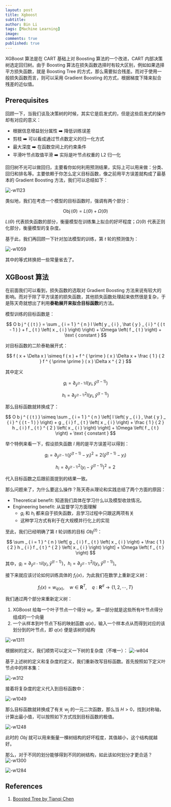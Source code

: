 ```yaml
---
layout: post
title: Xgboost
subtitle:
author: Bin Li
tags: [Machine Learning]
image: 
comments: true
published: true
---
```


XGBoost 算法是在 CART 基础上对 Boosting 算法的一个改进，CART 内部决策树选定回归树。由于 Boosting 算法在损失函数选择时有较大区别，例如如果选择平方损失函数，就是 Boosting Tree 的方式，那么需要拟合残差。而对于使用一般损失函数而言，则可以采用 Gradient Boosting 的方式，根据梯度下降来拟合残差的近似值。



## Prerequisites
回顾一下，当我们谈及决策树的时候，其实它是启发式的，但是这些启发式的操作却有对应的意义：
* 根据信息增益划分属性 ➡️ 降低训练误差
* 剪枝 ➡️ 可以看成通过节点数定义的归一化方式
* 最大深度 ➡️ 在函数空间上的约束条件
* 平滑叶节点取值平滑 ➡️ 实际是叶节点权重的 L2 归一化

回归树不光可以做回归，主要看你如何利用预测结果，实际上可以用来做：分类、回归和排名等。主要依赖于你怎么定义目标函数，像之前用平方误差就构成了最基本的 Gradient Boosting 方法，我们可以总结如下：

![-w1123](/img/media/15456354000624.jpg)

类似地，我们在考虑一个模型的目标函数时，强调有两个部分：

$$
\operatorname { Obj } ( \Theta ) = L ( \Theta ) + \Omega ( \Theta )
$$

$L ( \Theta )$ 代表损失函数的部分，衡量模型在训练集上拟合的好坏程度；$\Omega ( \Theta )$ 代表正则化部分，衡量模型的复杂度。

基于此，我们再回顾一下针对加法模型的训练，第 $t$ 轮的预测值为：



![-w1059](/img/media/15458114911214.jpg)

其中的等式转换把一些常量省去了。

## XGBoost 算法
在前面我们可以看到，损失函数的选取对 Gradient Boosting 方法来说有较大的影响。而对于除了平方误差的损失函数，其他损失函数处理起来依然很是复杂，于是陈天奇就想出了利用**泰勒展开来拟合目标函数**的方法。

模型训练的目标函数是：

$$
O b j ^ { ( t ) } = \sum _ { i = 1 } ^ { n } l \left( y _ { i } , \hat { y } _ { i } ^ { ( t - 1 ) } + f _ { t } \left( x _ { i } \right) \right) + \Omega \left( f _ { t } \right) + \text { constant }
$$

对目标函数的二阶泰勒展开式：

$$
f ( x + \Delta x ) \simeq f ( x ) + f ^ { \prime } ( x ) \Delta x + \frac { 1 } { 2 } f ^ { \prime \prime } ( x ) \Delta x ^ { 2 }
$$

其中定义

$$g _ { i } = \partial _ { \hat { y } ^ { ( t - 1 ) } } l \left( y _ { i } , \hat { y } ^ { ( t - 1 ) } \right)$$

$$h _ { i } = \partial _ { \hat { y } ^ { ( t - 1 ) } } ^ { 2 } l \left( y _ { i } , \hat { y } ^ { ( t - 1 ) } \right)$$

那么目标函数就转换成了：

$$
O b j ^ { ( t ) } \simeq \sum _ { i = 1 } ^ { n } \left[ l \left( y _ { i } , \hat { y } _ { i } ^ { ( t - 1 ) } \right) + g _ { i } f _ { t } \left( x _ { i } \right) + \frac { 1 } { 2 } h _ { i } f _ { t } ^ { 2 } \left( x _ { i } \right) \right] + \Omega \left( f _ { t } \right) + \text { constant }
$$

举个特例来看一下，假设损失函数 $l$ 用的是平方误差可以得到：

$$
g _ { i } = \partial _ { \hat { y } ^ { ( t - 1 ) } } \left( \hat { y } ^ { ( t - 1 ) } - y _ { i } \right) ^ { 2 } = 2 \left( \hat { y } ^ { ( t - 1 ) } - y _ { i } \right)
$$

$$
h _ { i } = \partial _ { \hat { y } ^ { ( t - 1 ) } } ^ { 2 } \left( y _ { i } - \hat { y } ^ { ( t - 1 ) } \right) ^ { 2 } = 2
$$

代入目标函数之后跟前面提到的结果一致。

那么问题来了，为什么要这么操作？陈天奇从理论和实践总结了两个方面的原因：
* Theoretical benefit: 知道我们具体在学习什么以及模型收敛情况。
* Engineering benefit: 从监督学习方面理解
    * $g _ { i }$ 和 $h _ { i }$ 都来自于损失函数，且学习过程中只跟这两项有关
    * 这种学习方式有利于在大规模并行化上的实现

至此，我们已经明确了第 $t$ 轮训练的目标 $Obj^{(t)}$：

$$
\sum _ { i = 1 } ^ { n } \left[ g _ { i } f _ { t } \left( x _ { i } \right) + \frac { 1 } { 2 } h _ { i } f _ { t } ^ { 2 } \left( x _ { i } \right) \right] + \Omega \left( f _ { t } \right)
$$

其中，$g _ { i } = \partial _ { \hat { y } ^ { ( t - 1 ) } } l \left( y _ { i } , \hat { y } ^ { ( t - 1 ) } \right)$，$h _ { i } = \partial _ { \hat { y } ^ { ( t - 1 ) } } ^ { 2 } l \left( y _ { i } , \hat { y } ^ { ( t - 1 ) } \right)$。

接下来就应该讨论如何训练具体的 $f_t(x)$，为此我们在数学上重新定义树：

$$
f _ { t } ( x ) = w _ { q ( x ) } , \quad w \in \mathbf { R } ^ { T } , \quad q : \mathbf { R } ^ { d } \rightarrow \{ 1,2 , \cdots , T \}
$$

我们通过两个部分来重新定义树：
1. XGBoost 给每一个叶子节点一个得分 $w_i$，第一部分就是这些所有叶节点得分组成的一个向量
2. 一个从样本到叶节点下标的映射函数 $q(x)$，输入一个样本点从而得到对应的该划分到的叶节点，即 $q(x)$ 便是该树的结构

![-w1311](/img/media/15458896195390.jpg)

根据树的定义，我们顺势可以定义一下树的复杂度（不唯一）：
![-w804](/img/media/15458916251117.jpg)

基于上述树的定义和复杂度的定义，我们重新改写目标函数。首先按照如下定义叶节点中的样本集：

![-w312](/img/media/15458920420813.jpg)

接着将复杂度的定义代入到目标函数中：

![-w1049](/img/media/15458919820966.jpg)

那么目标函数就转换成了有关 $w_j$ 的一元二次函数，那么当 $H>0$，找到对称轴，计算出最小值，可以按照如下方式找到目标函数的极值。

![-w1248](/img/media/15458925856802.jpg)

此时的 $Obj$ 就可以用来衡量一棵树结构的好坏程度，其值越小，这个结构就越好。

那么，对于不同的划分能够得到不同的树结构，如此该如何划分才更合适？
![-w1300](/img/media/15458962970070.jpg)

![-w1284](/img/media/15458963064823.jpg)



## References
1. [Boosted Tree by Tianqi Chen](https://homes.cs.washington.edu/~tqchen/pdf/BoostedTree.pdf)